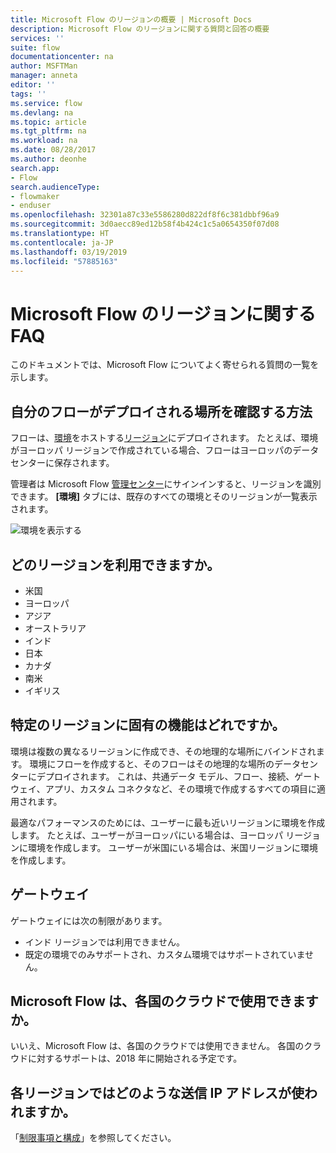 ```yaml
---
title: Microsoft Flow のリージョンの概要 | Microsoft Docs
description: Microsoft Flow のリージョンに関する質問と回答の概要
services: ''
suite: flow
documentationcenter: na
author: MSFTMan
manager: anneta
editor: ''
tags: ''
ms.service: flow
ms.devlang: na
ms.topic: article
ms.tgt_pltfrm: na
ms.workload: na
ms.date: 08/28/2017
ms.author: deonhe
search.app:
- Flow
search.audienceType:
- flowmaker
- enduser
ms.openlocfilehash: 32301a87c33e5586280d822df8f6c381dbbf96a9
ms.sourcegitcommit: 3d0aecc89ed12b58f4b424c1c5a0654350f07d08
ms.translationtype: HT
ms.contentlocale: ja-JP
ms.lasthandoff: 03/19/2019
ms.locfileid: "57885163"
---
```

# <a name="faq-for-regions-in-microsoft-flow"></a>Microsoft Flow のリージョンに関する FAQ
このドキュメントでは、Microsoft Flow についてよく寄せられる質問の一覧を示します。

## <a name="how-do-i-find-out-where-my-flow-is-deployed"></a>自分のフローがデプロイされる場所を確認する方法
フローは、[環境](environments-overview-admin.md)をホストする[リージョン](https://azure.microsoft.com/regions/)にデプロイされます。 たとえば、環境がヨーロッパ リージョンで作成されている場合、フローはヨーロッパのデータ センターに保存されます。

管理者は Microsoft Flow [管理センター](https://admin.flow.microsoft.com)にサインインすると、リージョンを識別できます。 **[環境]** タブには、既存のすべての環境とそのリージョンが一覧表示されます。

![環境を表示する](media/regions-overview/environments-list.png)

## <a name="what-regions-are-available"></a>どのリージョンを利用できますか。
* 米国
* ヨーロッパ
* アジア
* オーストラリア
* インド
* 日本
* カナダ
* 南米
* イギリス

## <a name="what-features-are-specific-to-a-given-region"></a>特定のリージョンに固有の機能はどれですか。
環境は複数の異なるリージョンに作成でき、その地理的な場所にバインドされます。 環境にフローを作成すると、そのフローはその地理的な場所のデータセンターにデプロイされます。 これは、共通データ モデル、フロー、接続、ゲートウェイ、アプリ、カスタム コネクタなど、その環境で作成するすべての項目に適用されます。

最適なパフォーマンスのためには、ユーザーに最も近いリージョンに環境を作成します。 たとえば、ユーザーがヨーロッパにいる場合は、ヨーロッパ リージョンに環境を作成します。 ユーザーが米国にいる場合は、米国リージョンに環境を作成します。

## <a name="gateways"></a>ゲートウェイ
ゲートウェイには次の制限があります。

* インド リージョンでは利用できません。
* 既定の環境でのみサポートされ、カスタム環境ではサポートされていません。

## <a name="is-microsoft-flow-available-in-national-clouds"></a>Microsoft Flow は、各国のクラウドで使用できますか。
いいえ、Microsoft Flow は、各国のクラウドでは使用できません。 各国のクラウドに対するサポートは、2018 年に開始される予定です。

## <a name="what-outbound-ip-addresses-are-used-in-each-region"></a>各リージョンではどのような送信 IP アドレスが使われますか。
「[制限事項と構成](limits-and-config.md)」を参照してください。

